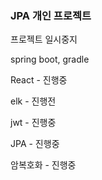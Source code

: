 ### JPA 개인 프로젝트 


프로젝트 일시중지


spring boot, gradle


React - 진행중


elk - 진행전


jwt - 진행중


JPA - 진행중


암복호화 - 진행중
